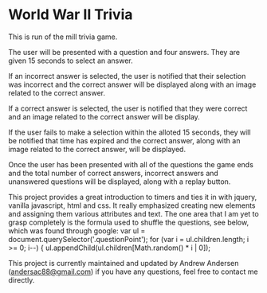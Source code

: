 # World War II Trivia

This is run of the mill trivia game.

The user will be presented with a question and four answers. They are given 15 seconds to select an answer.

If an incorrect answer is selected, the user is notified that their selection was incorrect and the correct answer will be displayed along with an image related to the correct answer.

If a correct answer is selected, the user is notified that they were correct and an image related to the correct answer will be display.

If the user fails to make a selection within the alloted 15 seconds, they will be notified that time has expired and the correct answer, along with an image related to the correct answer, will be displayed.

Once the user has been presented with all of the questions the game ends and the total number of correct answers, incorrect answers and unanswered questions will be displayed, along with a replay button.

This project provides a great introduction to timers and ties it in with jquery, vanilla javascript, html and css. It really emphasized creating new elements and assigning them various attributes and text. The one area that I am yet to grasp completely is the formula used to shuffle the questions, see below, which was found through google:
        var ul = document.querySelector('.questionPoint');
        for (var i = ul.children.length; i >= 0; i--) {
        ul.appendChild(ul.children[Math.random() * i | 0]);

This project is currently maintained and updated by Andrew Andersen (andersac88@gmail.com) if you have any questions, feel free to contact me directly.

